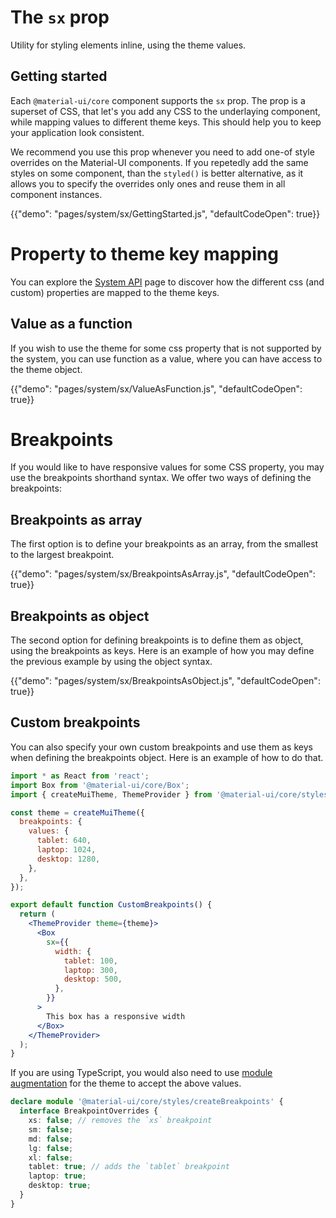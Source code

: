 # The `sx` prop

<p class="description">Utility for styling elements inline, using the theme values.</p>

## Getting started

Each `@material-ui/core` component supports the `sx` prop. The prop is a superset of CSS, that let's you add any CSS to the underlaying component, while mapping values to different theme keys. This should help you to keep your application look consistent.

We recommend you use this prop whenever you need to add one-of style overrides on the Material-UI components. If you repetedly add the same styles on some component, than the `styled()` is better alternative, as it allows you to specify the overrides only ones and reuse them in all component instances.

{{"demo": "pages/system/sx/GettingStarted.js", "defaultCodeOpen": true}}

# Property to theme key mapping

You can explore the [System API](/system/api/) page to discover how the different css (and custom) properties are mapped to the theme keys.

## Value as a function

If you wish to use the theme for some css property that is not supported by the system, you can use function as a value, where you can have access to the theme object.

{{"demo": "pages/system/sx/ValueAsFunction.js", "defaultCodeOpen": true}}

# Breakpoints

If you would like to have responsive values for some CSS property, you may use the breakpoints shorthand syntax. We offer two ways of defining the breakpoints:

## Breakpoints as array

The first option is to define your breakpoints as an array, from the smallest to the largest breakpoint.

{{"demo": "pages/system/sx/BreakpointsAsArray.js", "defaultCodeOpen": true}}

## Breakpoints as object

The second option for defining breakpoints is to define them as object, using the breakpoints as keys. Here is an example of how you may define the previous example by using the object syntax.

{{"demo": "pages/system/sx/BreakpointsAsObject.js", "defaultCodeOpen": true}}

## Custom breakpoints

You can also specify your own custom breakpoints and use them as keys when defining the breakpoints object. Here is an example of how to do that.

```jsx
import * as React from 'react';
import Box from '@material-ui/core/Box';
import { createMuiTheme, ThemeProvider } from '@material-ui/core/styles';

const theme = createMuiTheme({
  breakpoints: {
    values: {
      tablet: 640,
      laptop: 1024,
      desktop: 1280,
    },
  },
});

export default function CustomBreakpoints() {
  return (
    <ThemeProvider theme={theme}>
      <Box
        sx={{
          width: {
            tablet: 100,
            laptop: 300,
            desktop: 500,
          },
        }}
      >
        This box has a responsive width
      </Box>
    </ThemeProvider>
  );
}
```

If you are using TypeScript, you would also need to use [module augmentation](/guides/typescript/#customization-of-theme) for the theme to accept the above values.

```ts
declare module '@material-ui/core/styles/createBreakpoints' {
  interface BreakpointOverrides {
    xs: false; // removes the `xs` breakpoint
    sm: false;
    md: false;
    lg: false;
    xl: false;
    tablet: true; // adds the `tablet` breakpoint
    laptop: true;
    desktop: true;
  }
}
```
